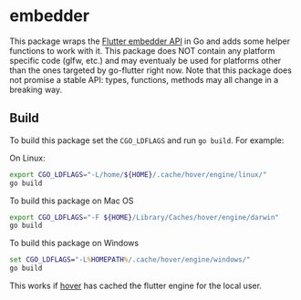 # embedder

This package wraps the [Flutter embedder API](https://raw.githubusercontent.com/flutter/engine/master/shell/platform/embedder/embedder.h) in Go and adds some helper functions to work with it. This package does NOT contain any platform specific code (glfw, etc.) and may eventualy be used for platforms other than the ones targeted by go-flutter right now. Note that this package does not promise a stable API: types, functions, methods may all change in a breaking way.

## Build

To build this package set the `CGO_LDFLAGS` and run `go build`. For example:

On Linux:
```bash
export CGO_LDFLAGS="-L/home/${HOME}/.cache/hover/engine/linux/"
go build
```

To build this package on Mac OS
```bash
export CGO_LDFLAGS="-F ${HOME}/Library/Caches/hover/engine/darwin"
go build
```

To build this package on Windows
```cmd
set CGO_LDFLAGS="-L%HOMEPATH%/.cache/hover/engine/windows/"
go build
```

This works if [hover](https://github.com/go-flutter-desktop/hover) has cached the flutter engine for the local user.
